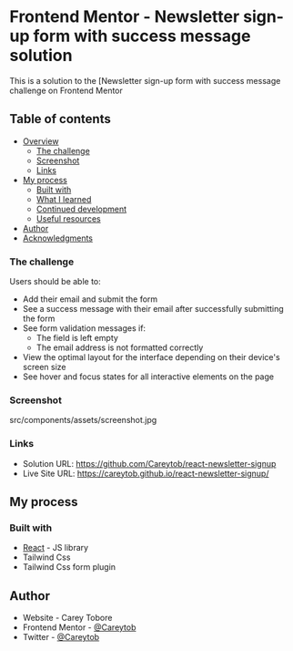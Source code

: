 # Frontend Mentor - Newsletter sign-up form with success message solution

This is a solution to the [Newsletter sign-up form with success message challenge on Frontend Mentor

## Table of contents

- [Overview](#overview)
  - [The challenge](#the-challenge)
  - [Screenshot](#screenshot)
  - [Links](#links)
- [My process](#my-process)
  - [Built with](#built-with)
  - [What I learned](#what-i-learned)
  - [Continued development](#continued-development)
  - [Useful resources](#useful-resources)
- [Author](#author)
- [Acknowledgments](#acknowledgments)



### The challenge

Users should be able to:

- Add their email and submit the form
- See a success message with their email after successfully submitting the form
- See form validation messages if:
  - The field is left empty
  - The email address is not formatted correctly
- View the optimal layout for the interface depending on their device's screen size
- See hover and focus states for all interactive elements on the page

### Screenshot

src/components/assets/screenshot.jpg




### Links

- Solution URL: https://github.com/Careytob/react-newsletter-signup
- Live Site URL: https://careytob.github.io/react-newsletter-signup/

## My process

### Built with

- [React](https://reactjs.org/) - JS library
- Tailwind Css
- Tailwind Css form plugin


## Author

- Website - Carey Tobore
- Frontend Mentor - [@Careytob](https://www.frontendmentor.io/profile/Careytob)
- Twitter - [@Careytob](https://www.https://www.x.com/careytob)

